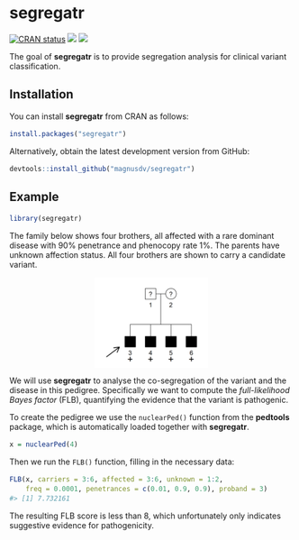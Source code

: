 
<!-- README.md is generated from README.Rmd. Please edit that file -->

# segregatr

<!-- badges: start -->

[![CRAN
status](https://www.r-pkg.org/badges/version/segregatr)](https://CRAN.R-project.org/package=segregatr)
[![](https://cranlogs.r-pkg.org/badges/grand-total/segregatr?color=yellow)](https://cran.r-project.org/package=segregatr)
[![](https://cranlogs.r-pkg.org/badges/last-month/segregatr?color=yellow)](https://cran.r-project.org/package=segregatr)
<!-- badges: end -->

The goal of **segregatr** is to provide segregation analysis for
clinical variant classification.

## Installation

You can install **segregatr** from CRAN as follows:

``` r
install.packages("segregatr")
```

Alternatively, obtain the latest development version from GitHub:

``` r
devtools::install_github("magnusdv/segregatr")
```

## Example

``` r
library(segregatr)
```

The family below shows four brothers, all affected with a rare dominant
disease with 90% penetrance and phenocopy rate 1%. The parents have
unknown affection status. All four brothers are shown to carry a
candidate variant.

<img src="man/figures/README-sibex-1.png" width="40%" style="display: block; margin: auto;" />

We will use **segregatr** to analyse the co-segregation of the variant
and the disease in this pedigree. Specifically we want to compute the
*full-likelihood Bayes factor* (FLB), quantifying the evidence that the
variant is pathogenic.

To create the pedigree we use the `nuclearPed()` function from the
**pedtools** package, which is automatically loaded together with
**segregatr**.

``` r
x = nuclearPed(4)
```

Then we run the `FLB()` function, filling in the necessary data:

``` r
FLB(x, carriers = 3:6, affected = 3:6, unknown = 1:2,
    freq = 0.0001, penetrances = c(0.01, 0.9, 0.9), proband = 3)
#> [1] 7.732161
```

The resulting FLB score is less than 8, which unfortunately only
indicates suggestive evidence for pathogenicity.
